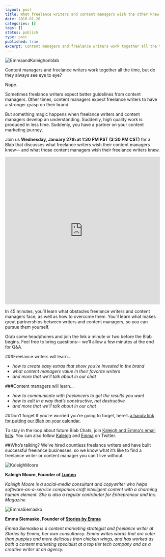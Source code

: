 ```yaml
---
layout: post
title: What freelance writers and content managers wish the other knew 
date: 2016-01-20
categories: []
tags: []
status: publish
type: post
published: true
excerpt: Content managers and freelance writers work together all the time, but they don't always see eye to eye. Kaleigh Moore and I will dissect how freelancers and their managers can work together to get results.
---
```

![EmmaandKaleighonblab]({{site.url}}/assets/es-km-blab-countdown.jpg)

Content managers and freelance writers work together all the time, but do they always see eye to eye?

Nope. 

Sometimes freelance writers expect better guidelines from content managers. Other times, content managers expect freelance writers to have a stronger grasp on their brand.

But something magic happens when freelance writers and content managers develop an understanding. Suddenly, high quality work is produced in less time. Suddenly, you have a partner on your content marketing journey.

Join us __Wednesday, January 27th at 1:30 PM PST (3:30 PM CST)__ for a Blab that discusses what freelance writers wish their content managers knew-- and what those content managers wish their freelance writers knew. 

<div style="text-align: center;" markdown="1"><iframe style='max-width: 100%;' src='https://blab.im/emma-siemasko-bu' frameborder='0' height='480' scrolling='none' width='640'></iframe></div>

In 45 minutes, you’ll learn what obstacles freelance writers and content managers face, as well as how to overcome them. You’ll learn what makes great partnerships between writers and content managers, so you can pursue them yourself.

Grab some headphones and join the link a minute or two before the Blab begins. Feel free to bring questions-- we’ll allow a few minutes at the end for Q&A.

###Freelance writers will learn…
* *how to create easy extras that show you’re invested in the brand*
* *what content managers value in their favorite writers*
* *and more that we’ll talk about in our chat*

###Content managers will learn…
* *how to communicate with freelancers to get the results you want*
* *how to edit in a way that’s constructive, not destructive*
* *and more that we’ll talk about in our chat*

##Don’t forget
If you’re worried you’re going to forget, here’s [a handy link for putting our Blab on your calendar.](https://calendar.google.com/calendar/event?action=TEMPLATE&tmeid=cGRrY2VkYmpyYmxtazNuNnBkdnBpMHRjbGMgZW1tYWZheWVAbQ&tmsrc=emmafaye%40gmail.com)

To stay in the loop about future Blab Chats, join [Kaleigh and Emma's email lists](https://confirmsubscription.com/h/t/C289EA1640461CC5). You can also follow [Kaleigh](http://twitter.com/kaleighf/) and [Emma](http://twitter.com/emmafayes) on Twitter.

##Who’s talking?
We’ve hired countless freelance writers and have built successful freelance businesses, so we know what it’s like to find a freelance writer or content manager you can’t live without. 

![KaleighMoore]({{site.url}}/assets/kaleigh-moore-copywriter.jpg)

__Kaleigh Moore, Founder of [Lumen](http://wearelumen.com)__

*Kaleigh Moore is a social-media consultant and copywriter who helps software-as-a-service companies craft intelligent content with a charming human element. She is also a regular contributor for Entrepreneur and Inc. Magazine.*			

![EmmaSiemasko]({{site.url}}/assets/emmaheadshotblab.jpg)

__Emma Siemasko, Founder of [Stories by Emma](http://storiesbyemma.co)__

*Emma Siemasko is a content marketing strategist and freelance writer at Stories by Emma, her own consultancy. Emma writes words that are cuter than puppies and more delicious than chicken wings, and has worked as both a content marketing specialist at a top tier tech company and as a creative writer at an agency.* 
